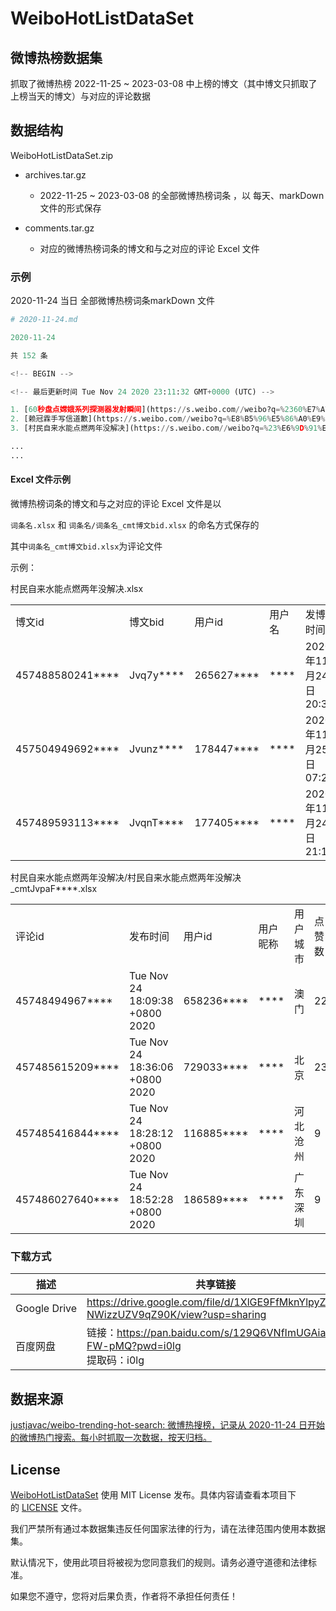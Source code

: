 # WeiboHotListDataSet

## 微博热榜数据集

抓取了微博热榜 2022-11-25 ~ 2023-03-08 中上榜的博文（其中博文只抓取了上榜当天的博文）与对应的评论数据

## 数据结构

WeiboHotListDataSet.zip

- archives.tar.gz
  
  - 2022-11-25 ~ 2023-03-08 的全部微博热榜词条 ，以 每天、markDown 文件的形式保存

- comments.tar.gz
  
  - 对应的微博热榜词条的博文和与之对应的评论 Excel 文件

### 示例

2020-11-24 当日 全部微博热榜词条markDown 文件

```python
# 2020-11-24.md

2020-11-24

共 152 条

<!-- BEGIN -->

<!-- 最后更新时间 Tue Nov 24 2020 23:11:32 GMT+0000 (UTC) -->

1. [60秒盘点嫦娥系列探测器发射瞬间](https://s.weibo.com//weibo?q=%2360%E7%A7%92%E7%9B%98%E7%82%B9%E5%AB%A6%E5%A8%A5%E7%B3%BB%E5%88%97%E6%8E%A2%E6%B5%8B%E5%99%A8%E5%8F%91%E5%B0%84%E7%9E%AC%E9%97%B4%23&Refer=new_time)
2. [赖冠霖手写信道歉](https://s.weibo.com//weibo?q=%E8%B5%96%E5%86%A0%E9%9C%96%E6%89%8B%E5%86%99%E4%BF%A1%E9%81%93%E6%AD%89&Refer=top)
3. [村民自来水能点燃两年没解决](https://s.weibo.com//weibo?q=%23%E6%9D%91%E6%B0%91%E8%87%AA%E6%9D%A5%E6%B0%B4%E8%83%BD%E7%82%B9%E7%87%83%E4%B8%A4%E5%B9%B4%E6%B2%A1%E8%A7%A3%E5%86%B3%23&Refer=top)

...
...
```

#### Excel 文件示例

微博热榜词条的博文和与之对应的评论 Excel 文件是以

`词条名.xlsx` 和 `词条名/词条名_cmt博文bid.xlsx` 的命名方式保存的

其中`词条名_cmt博文bid.xlsx`为评论文件

示例：

村民自来水能点燃两年没解决.xlsx

|                  |           |            |      |                   |      |      |      |        |
| ---------------- | --------- | ---------- | ---- | ----------------- | ---- | ---- | ---- | ------ |
| 博文id             | 博文bid     | 用户id       | 用户名  | 发博时间              | 博文文本 | 转发数  | 评论数  | 点赞数    |
| 457488580241**** | Jvq7y**** | 265627**** | **** | 2020年11月24日 20:33 | **** | 2282 | 4937 | 148651 |
| 457504949692**** | Jvunz**** | 178447**** | **** | 2020年11月25日 07:24 | **** | 93   | 132  | 611    |
| 457489593113**** | JvqnT**** | 177405**** | **** | 2020年11月24日 21:14 | **** | 17   | 17   | 45     |

村民自来水能点燃两年没解决/村民自来水能点燃两年没解决_cmtJvpaF****.xlsx

|                  |                                |            |      |       |     |     |      |
| ---------------- | ------------------------------ | ---------- | ---- | ----- | --- | --- | ---- |
| 评论id             | 发布时间                           | 用户id       | 用户昵称 | 用户城市  | 点赞数 | 回复数 | 评论内容 |
| 45748494967****  | Tue Nov 24 18:09:38 +0800 2020 | 658236**** | **** | 澳门    | 22  | 0   | **** |
| 457485615209**** | Tue Nov 24 18:36:06 +0800 2020 | 729033**** | **** | 北京    | 23  | 0   | **** |
| 457485416844**** | Tue Nov 24 18:28:12 +0800 2020 | 116885**** | **** | 河北 沧州 | 9   | 0   | **** |
| 457486027640**** | Tue Nov 24 18:52:28 +0800 2020 | 186589**** | **** | 广东 深圳 | 9   | 1   | **** |

### 下载方式

| 描述           | 共享链接                                                                               |
| ------------ | ---------------------------------------------------------------------------------- |
| Google Drive | https://drive.google.com/file/d/1XlGE9FfMknYlpyZYn-NWizzUZV9qZ90K/view?usp=sharing |
| 百度网盘         | 链接：https://pan.baidu.com/s/129Q6VNfImUGAiat-FW-pMQ?pwd=i0lg <br/>提取码：i0lg <br/>    |

## 数据来源

[justjavac/weibo-trending-hot-search: 微博热搜榜，记录从 2020-11-24 日开始的微博热门搜索。每小时抓取一次数据，按天归档。](https://github.com/justjavac/weibo-trending-hot-search)

## License

[WeiboHotListDataSet](https://github.com/aoguai/WeiboHotListDataSet) 使用 MIT License 发布。具体内容请查看本项目下的 [LICENSE](https://github.com/aoguai/WeiboHotListDataSet/blob/main/LICENSE) 文件。

我们严禁所有通过本数据集违反任何国家法律的行为，请在法律范围内使用本数据集。

默认情况下，使用此项目将被视为您同意我们的规则。请务必遵守道德和法律标准。

如果您不遵守，您将对后果负责，作者将不承担任何责任！
